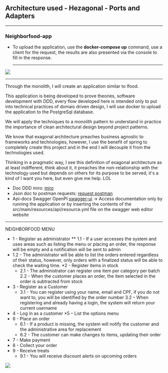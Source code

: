 <h2>Architecture used - Hezagonal - Ports and Adapters</h2><hr>

<h3>Neighborfood-app</h3>

* To upload the application, use the <b>docker-compose up</b> command, use a client for the request, the results are also presented via the console to fill in the response.<hr>

<img src="https://codingcanvas.com/wp-content/uploads/2015/07/Image.png"><hr>

Through the monolith, I will create an application similar to Ifood.

This application is being developed to prove theories, software development with DDD, every flow developed here is intended only to put into technical practices of domais driven design, I will use docker to upload the application to the PostgreSql database.

We will apply the techniques to a monolith pattern to understand in practice the importance of clean architectural design beyond project patterns.

We know that exagonal architecture preaches business agnostic to frameworks and technologies, however, I use the benefit of spring to completely create this project and in the end I will decouple it from the technologies used.

Thinking in a pragmatic way, I see this definition of exagonal architecture as at least indifferent, think about it, it preaches the non-relationship with the technology used but depends on others for its purpose to be served, it's a kind of I want you here, but even give me help. LOL

* Doc DDD miro: <a href="https://miro.com/app/board/uXjVKUqbA08=/?share_link_id=950297951149">miro</a>
* Json doc to postman requests: <a href="https://drive.google.com/file/d/1GfCgxuSvyfNFsuZa6ZJAr42No8sQolPO/view?usp=sharing">request postman</a>
* Api-docs Swagger OpenPI <a href="http://localhost:8090/swagger-ui/index.html">swagger-ui</a> -> Access documentation only by running the application or by inserting the contents of the src/main/resources/api/resource.yml file on the swagger web editor website
<hr>

NEIGHBORFOOD MENU

* 1 - Register as administrator
** 1.1 - If a user accesses the system and uses areas such as listing the menu or placing an order, the response will be empty and a
       notification will be sent to admin
* 1.2 - The administrator will be able to list the orders entered regardless of their status, however, only orders with a finalized status will be able to check the waiting time.
*2 - Register items in stock
     * 2.1 - The administrator can register one item per category per batch
      2.2 - When the customer places an order, the item selected in the order is subtracted from stock
* 3 - Register as a Customer
     * 3.1 - You can register using your name, email and CPF, if you do not want to, you will be identified by the order number
      3.2 – When registering and already having a login, the system will return your current username
* 4 - Log in as a customer
*5 – List the options menu
* 6 - Place an order
     * 6.1 - If a product is missing, the system will notify the customer and the administrative area for replacement
  * 6.2 - The customer can make changes to items, updating their order
* 7 - Make payment
* 8 - Collect your order
* 9 - Receive treats
     * 9.1 - You will receive discount alerts on upcoming orders

<img src="https://i.imgur.com/i4nWA9q.png">

